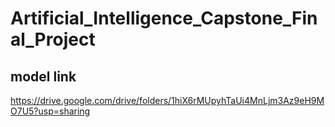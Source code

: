 # Artificial_Intelligence_Capstone_Final_Project

## model link
https://drive.google.com/drive/folders/1hiX6rMUpyhTaUi4MnLjm3Az9eH9MO7U5?usp=sharing